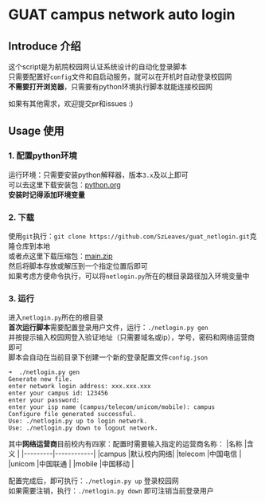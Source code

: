 # GUAT campus network auto login

## Introduce 介绍
这个script是为航院校园网认证系统设计的自动化登录脚本  
只需要配置好`config`文件和自启动服务，就可以在开机时自动登录校园网  
**不需要打开浏览器**，只需要有python环境执行脚本就能连接校园网  

如果有其他需求，欢迎提交pr和issues :)

## Usage 使用

### 1. 配置python环境
运行环境：只需要安装python解释器，版本`3.x`及以上即可  
可以去这里下载安装包：[python.org](https://www.python.org/)  
**安装时记得添加环境变量**

### 2. 下载
使用`git`执行：`git clone https://github.com/SzLeaves/guat_netlogin.git`克隆仓库到本地  
或者点这里下载压缩包：[main.zip](https://github.com/SzLeaves/guat_netlogin/archive/refs/heads/main.zip)  
然后将脚本存放或解压到一个指定位置后即可  
如果考虑方便命令执行，可以将`netlogin.py`所在的根目录路径加入环境变量中  

### 3. 运行
进入`netlogin.py`所在的根目录  
**首次运行脚本**需要配置登录用户文件，运行：`./netlogin.py gen`  
并按提示输入校园网登入验证地址（只需要域名或ip），学号，密码和网络运营商即可  
脚本会自动在当前目录下创建一个新的登录配置文件`config.json`  
```
➜  ./netlogin.py gen
Generate new file.
enter network login address: xxx.xxx.xxx
enter your campus id: 123456
enter your password: 
enter your isp name (campus/telecom/unicom/mobile): campus
Configure file generated successful.
Use: ./netlogin.py up to login network.
Use: ./netlogin.py down to logout network.
```

其中**网络运营商**目前校内有四家：配置时需要输入指定的运营商名称：
|名称     |含义        |
|---------|------------|
|campus   |默认校内网络|
|telecom  |中国电信    |
|unicom   |中国联通    |
|mobile   |中国移动    |

配置完成后，即可执行：`./netlogin.py up` 登录校园网  
如果需要注销，执行：`./netlogin.py down` 即可注销当前登录用户  

